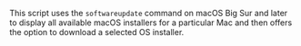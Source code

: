 This script uses the `softwareupdate` command on macOS Big Sur and later to display all available macOS installers for a particular Mac and then offers the option to download a selected OS installer.